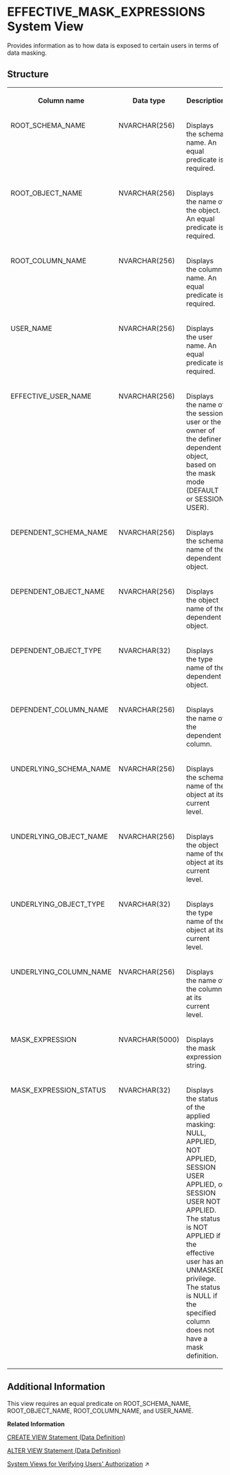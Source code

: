 <!-- loioaa0a92bc5b37419884144cbea92f0fcc -->

# EFFECTIVE\_MASK\_EXPRESSIONS System View

Provides information as to how data is exposed to certain users in terms of data masking.



## Structure


<table>
<tr>
<th valign="top">

Column name



</th>
<th valign="top">

Data type



</th>
<th valign="top">

Description



</th>
</tr>
<tr>
<td valign="top">

ROOT\_SCHEMA\_NAME



</td>
<td valign="top">

NVARCHAR\(256\)



</td>
<td valign="top">

Displays the schema name. An equal predicate is required.



</td>
</tr>
<tr>
<td valign="top">

ROOT\_OBJECT\_NAME



</td>
<td valign="top">

NVARCHAR\(256\)



</td>
<td valign="top">

Displays the name of the object. An equal predicate is required.



</td>
</tr>
<tr>
<td valign="top">

ROOT\_COLUMN\_NAME



</td>
<td valign="top">

NVARCHAR\(256\)



</td>
<td valign="top">

Displays the column name. An equal predicate is required.



</td>
</tr>
<tr>
<td valign="top">

USER\_NAME



</td>
<td valign="top">

NVARCHAR\(256\)



</td>
<td valign="top">

Displays the user name. An equal predicate is required.



</td>
</tr>
<tr>
<td valign="top">

EFFECTIVE\_USER\_NAME



</td>
<td valign="top">

NVARCHAR\(256\)



</td>
<td valign="top">

Displays the name of the session user or the owner of the definer dependent object, based on the mask mode \(DEFAULT or SESSION USER\).



</td>
</tr>
<tr>
<td valign="top">

DEPENDENT\_SCHEMA\_NAME



</td>
<td valign="top">

NVARCHAR\(256\)



</td>
<td valign="top">

Displays the schema name of the dependent object.



</td>
</tr>
<tr>
<td valign="top">

DEPENDENT\_OBJECT\_NAME



</td>
<td valign="top">

NVARCHAR\(256\)



</td>
<td valign="top">

Displays the object name of the dependent object.



</td>
</tr>
<tr>
<td valign="top">

DEPENDENT\_OBJECT\_TYPE



</td>
<td valign="top">

NVARCHAR\(32\)



</td>
<td valign="top">

Displays the type name of the dependent object.



</td>
</tr>
<tr>
<td valign="top">

DEPENDENT\_COLUMN\_NAME



</td>
<td valign="top">

NVARCHAR\(256\)



</td>
<td valign="top">

Displays the name of the dependent column.



</td>
</tr>
<tr>
<td valign="top">

UNDERLYING\_SCHEMA\_NAME



</td>
<td valign="top">

NVARCHAR\(256\)



</td>
<td valign="top">

Displays the schema name of the object at its current level.



</td>
</tr>
<tr>
<td valign="top">

UNDERLYING\_OBJECT\_NAME



</td>
<td valign="top">

NVARCHAR\(256\)



</td>
<td valign="top">

Displays the object name of the object at its current level.



</td>
</tr>
<tr>
<td valign="top">

UNDERLYING\_OBJECT\_TYPE



</td>
<td valign="top">

NVARCHAR\(32\)



</td>
<td valign="top">

Displays the type name of the object at its current level.



</td>
</tr>
<tr>
<td valign="top">

UNDERLYING\_COLUMN\_NAME



</td>
<td valign="top">

NVARCHAR\(256\)



</td>
<td valign="top">

Displays the name of the column at its current level.



</td>
</tr>
<tr>
<td valign="top">

MASK\_EXPRESSION



</td>
<td valign="top">

NVARCHAR\(5000\)



</td>
<td valign="top">

Displays the mask expression string.



</td>
</tr>
<tr>
<td valign="top">

MASK\_EXPRESSION\_STATUS



</td>
<td valign="top">

NVARCHAR\(32\)



</td>
<td valign="top">

Displays the status of the applied masking: NULL, APPLIED, NOT APPLIED, SESSION USER APPLIED, or SESSION USER NOT APPLIED. The status is NOT APPLIED if the effective user has an UNMASKED privilege. The status is NULL if the specified column does not have a mask definition.



</td>
</tr>
</table>



<a name="loioaa0a92bc5b37419884144cbea92f0fcc__section_k3x_ndk_h2b"/>

## Additional Information

This view requires an equal predicate on ROOT\_SCHEMA\_NAME, ROOT\_OBJECT\_NAME, ROOT\_COLUMN\_NAME, and USER\_NAME.

**Related Information**  


[CREATE VIEW Statement \(Data Definition\)](../../010-SQL-Reference/012-SQL-Statements/create-view-statement-data-definition-20d5fa9.md "Creates a view on the database.")

[ALTER VIEW Statement \(Data Definition\)](../../010-SQL-Reference/012-SQL-Statements/alter-view-statement-data-definition-3bc8951.md "Alters the definition, restrictions, or options on a view.")

[System Views for Verifying Users&apos; Authorization](https://help.sap.com/viewer/c82f8d6a84c147f8b78bf6416dae7290/2023_2_QRC/en-US/ddae823e3b27477ea4c949607eebc435.html "You can query several system views to get detailed information about exactly which privileges and roles users have and how they come to have them. This can help you to understand why a user is authorized to perform particular actions, access particular data, or not.") :arrow_upper_right:

